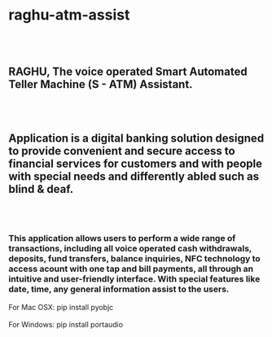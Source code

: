 # raghu-atm-assist
<br><br>
<h2>RAGHU, The voice operated Smart Automated Teller Machine (S - ATM) Assistant.</h2>
<br><br>
<h2>Application is a digital banking solution designed to provide convenient and secure access to financial services for customers and with people with special needs and differently abled such as blind & deaf.</h2>
<br> <br>
<h3>This application allows users to perform a wide range of transactions, including all voice operated cash
withdrawals, deposits, fund transfers, balance inquiries, NFC technology to access
acount with one tap and bill payments, all through an intuitive and user-friendly
interface. With special features like date, time, any general information assist to
the users.</h3>
<p>
For Mac OSX:
pip install pyobjc
<br><br>
For Windows:
pip install portaudio
</p>




